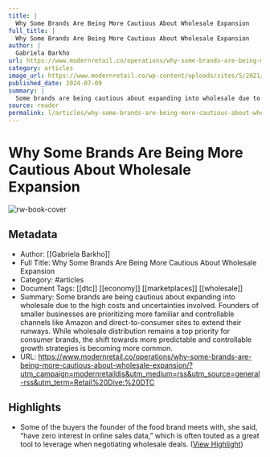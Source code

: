 ```yaml
---
title: |
  Why Some Brands Are Being More Cautious About Wholesale Expansion
full_title: |
  Why Some Brands Are Being More Cautious About Wholesale Expansion
author: |
  Gabriela Barkho
url: https://www.modernretail.co/operations/why-some-brands-are-being-more-cautious-about-wholesale-expansion/?utm_campaign=modernretaildis&utm_medium=rss&utm_source=general-rss&utm_term=Retail%20Dive:%20DTC
category: articles
image_url: https://www.modernretail.co/wp-content/uploads/sites/5/2021/12/wallstreet.gif
published_date: 2024-07-09
summary: |
  Some brands are being cautious about expanding into wholesale due to the high costs and uncertainties involved. Founders of smaller businesses are prioritizing more familiar and controllable channels like Amazon and direct-to-consumer sites to extend their runways. While wholesale distribution remains a top priority for consumer brands, the shift towards more predictable and controllable growth strategies is becoming more common.
source: reader
permalink: l/articles/why-some-brands-are-being-more-cautious-about-wholesale-expansion
---
```

# Why Some Brands Are Being More Cautious About Wholesale Expansion

![rw-book-cover](https://www.modernretail.co/wp-content/uploads/sites/5/2021/12/wallstreet.gif)

## Metadata
- Author: [[Gabriela Barkho]]
- Full Title: Why Some Brands Are Being More Cautious About Wholesale Expansion
- Category: #articles
- Document Tags: [[dtc]] [[economy]] [[marketplaces]] [[wholesale]] 
- Summary: Some brands are being cautious about expanding into wholesale due to the high costs and uncertainties involved. Founders of smaller businesses are prioritizing more familiar and controllable channels like Amazon and direct-to-consumer sites to extend their runways. While wholesale distribution remains a top priority for consumer brands, the shift towards more predictable and controllable growth strategies is becoming more common.
- URL: https://www.modernretail.co/operations/why-some-brands-are-being-more-cautious-about-wholesale-expansion/?utm_campaign=modernretaildis&utm_medium=rss&utm_source=general-rss&utm_term=Retail%20Dive:%20DTC

## Highlights
- Some of the buyers the founder of the food brand meets with, she said, “have zero interest in online sales data,” which is often touted as a great tool to leverage when negotiating wholesale deals. ([View Highlight](https://read.readwise.io/read/01j2zxkh3k6n8vmetd16h23qyh))



